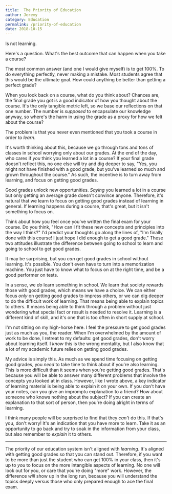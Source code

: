 ```yaml
---
title:  The Priority of Education
author: Jeremy
category: Education
permalink: /priority-of-education
date: 2018-10-15
---
```


Is not learning.

Here's a question. What's the best outcome that can happen when you take a course?

The most common answer (and one I would give myself) is to get 100%. To do everything perfectly, never making a mistake. Most students agree that this would be the ultimate goal. How could anything be better than getting a perfect grade?

When you look back on a course, what do you think about? Chances are, the final grade you got is a good indicator of how you thought about the course. It's the only tangible metric left, so we base our reflections on that one number. The number is *supposed* to encapsulate our knowledge anyway, so where's the harm in using the grade as a proxy for how we felt about the course?

The problem is that you never even mentioned that you took a course in order to *learn*.

It's worth thinking about this, because we go through tons and tons of classes in school worrying only about our grades. At the end of the day, who cares if *you* think you learned a lot in a course? If your final grade doesn't reflect this, no one else will try and dig deeper to say, "Yes, you might not have finished with a good grade, but you've learned so much and grown throughout the course." As such, the incentive is to turn away from learning, and focus on getting good grades.

Good grades unlock new opportunities. *Saying* you learned a lot in a course but only getting an average grade doesn't convince anyone. Therefore, it's natural that we learn to focus on getting good grades instead of learning in general. If learning happens during a course, that's great, but it isn't something to focus on.

Think about how you feel once you've written the final exam for your course. Do you think, "How can I fit these new concepts and principles into the way I think?" I'd predict your thoughts go along the lines of, "I'm finally done with this course! I just hope I did enough to get a good grade." These two attitudes illustrate the difference between going to school to learn and going to school to get good grades.

It may be surprising, but you *can* get good grades in school without learning. It's possible. You don't even have to turn into a memorization machine. You just have to know what to focus on at the right time, and be a good performer on tests.

In a sense, we *do* learn something in school. We learn that society rewards those with good grades, which means we have a choice. We can either focus *only* on getting good grades to impress others, or we can dig deeper to do the difficult work of learning. That means being able to explain topics to others. It means being able to think through a problem without just wondering what special fact or result is needed to resolve it. Learning is a different kind of skill, and it's one that is too often in short supply at school.

I'm not sitting on my high-horse here. I feel the pressure to get good grades just as much as you, the reader. When I'm overwhelmed by the amount of work to be done, I retreat to my defaults: get good grades, don't worry about learning itself. I *know* this is the wrong mentality, but I also know that a lot of my academic future relies on getting good grades.

My advice is simply this. As much as we spend time focusing on getting good grades, you *need* to take time to think about if you're also learning. This is more difficult than it seems when you're getting good grades. That's because you will be able to answer many different problems that involve the concepts you looked at in class. However, like I wrote above, a key indicator of learning material is being able to explain it on your own. If you don't have your notes, can you give an impromptu explanation to a friend? How about someone who knows nothing about the subject? If you can create an explanation to that sort of person, then you're doing alright in terms of learning.

I think many people will be surprised to find that they *can't* do this. If that's you, don't worry! It's an indication that you have more to learn. Take it as an opportunity to go back and try to soak in the information from your class, but also remember to *explain* it to others.

---

The priority of our education system isn't aligned with *learning*. It's aligned with getting good grades so that you can stand out. Therefore, if you want to be more than just the student who can get 100% in your class, then it's up to *you* to focus on the more intangible aspects of learning. No one will look out for you, or care that you're doing "more" work. However, the difference *will* show up in the long run, because you will understand the topics deeply versus those who only prepared enough to ace the final exam.
